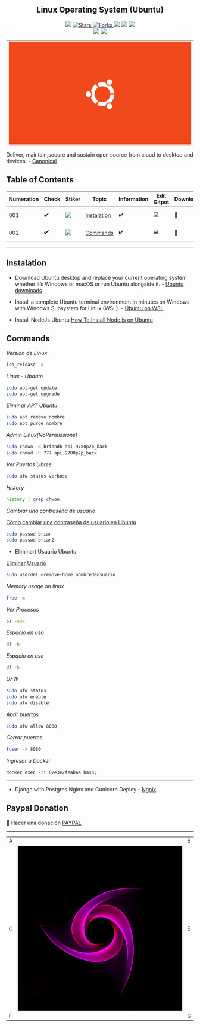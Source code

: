 <h2 align="center"> Linux Operating System (Ubuntu) </h2>

<p align="center">
  
  </a>
    <img src="https://img.shields.io/github/languages/top/BrianMarquez3/Linux-Course?color=red">
  </a>
  <a href="https://github.com/BrianMarquez3/Linux-Course/stargazers">
    <img src="https://img.shields.io/github/stars/BrianMarquez3/Linux-Course.svg?style=flat" alt="Stars">
  </a>
  <a href="https://github.com/BrianMarquez3/Linux-Course/network">
    <img src="https://img.shields.io/github/forks/BrianMarquez3/Linux-Course.svg?style=flat" alt="Forks">
  </a>
    <img src="https://img.shields.io/github/v/tag/BrianMarquez3/Linux-Course?color=blue&label=Version&logo=Ubuntu">
  </a>
  <a>
    <img src="https://img.shields.io/github/downloads/BrianMarquez3/Linux-Course/total?color=blue">
  </a>
  <a>
   <a href="https://github.com/BrianMarquez3/Linux-Course
   /network">
    <img src="https://img.shields.io/badge/Plataform-Linux-darkblue">
  </a><br>
  <img src="https://img.shields.io/github/last-commit/BrianMarquez3/Linux-Course?color=darkblue&style=for-the-badge">
  <img src="https://img.shields.io/github/languages/count/BrianMarquez3/Linux-Course?style=for-the-badge">
</P>

<table align="center">
  <tr>
    <td align="center" style="padding=0;width=50%;">
      <img align="center" style="padding=0;" src="./images/ubuntu-orange.png" />
    </td>
  </tr>
</table>

Deliver, maintain,secure and sustain
open source from cloud to desktop and devices. - [Canonical](https://canonical.com/?_ga=2.48751398.1684371827.1666286236-2002334820.1666286236)

## Table of Contents

| Numeration   | Check       | Stiker        |    Topic      |   Information   |    Edit Gitpot    |    Downloads    |  link  |
| ------------ |-------------|-------------- |----------------- |------------------ |---------------- |-------------- |------------- |
|  001   |:heavy_check_mark: |<img src="https://media.giphy.com/media/W08c7xFA4ryiC90jNf/giphy.gif" width="25px"> | [Instalation](#Instalation)   | ✔️    | 💻 | 💾 | [ ⬅️ back](https://github.com/BrianMarquez3)| 
|  002   |:heavy_check_mark: |<img src="https://media.giphy.com/media/W08c7xFA4ryiC90jNf/giphy.gif" width="25px"> | [Commands](#Commands)   | ✔️    | 💻 | 💾 | [ ⬅️ back](https://github.com/BrianMarquez3)| 


---

## Instalation

* Download Ubuntu desktop and replace your current operating system whether it’s Windows or macOS or run Ubuntu alongside it. - [Ubuntu downloads](https://ubuntu.com/download)

* Install a complete Ubuntu terminal environment in minutes on Windows with Windows Subsystem for Linux (WSL). - [Ubuntu on WSL](https://ubuntu.com/wsl)

* Install NodeJs Ubuntu [How To Install Node.js on Ubuntu](https://www.digitalocean.com/community/tutorials/how-to-install-node-js-on-ubuntu-20-04)


## Commands

_Version de Linux_

```bash
lsb_release -a
```

*Linux - Update*

```bash 
sudo apt-get update
sudo apt-get upgrade
```

_Eliminar APT Ubuntu_

```bash
sudo apt remove nombre
sudo apt purge nombre
```

_Admin Linux(NoPermissions)_

```bash
sudo chown -R briandb api.9780p2p_back
sudo chmod -R 777 api.9780p2p_back
```

_Ver Puertos Libres_

```bash
sudo ufw status verbose
```

_History_

```bash
history | grep chwon
```

_Cambiar una contraseña de usuario_

[Cómo cambiar una contraseña de usuario en Ubuntu](https://marquesfernandes.com/es/tecnologia-es/como-cambiar-una-contrasena-de-usuario-en-linux-ubuntu/)

```bash
sudo passwd brian
sudo passwd brian2
```

* Eliminart Usuario Ubuntu

[Eliminar Usuario](https://vivaubuntu.com/eliminar-usuarios-en-ubuntu/)

```bash
sudo userdel –remove-home nombredeusuario
```

_Memory usage on linux_

```bash
free -m
```


_Ver Procesos_

```bash
ps -aux
```

_Espacio en uso_

```bash
df -h
```

_Espacio en uso_

```bash
df -h
```

_UFW_

```bash
sudo ufw status
sudo ufw enable
sudo ufw disable
```

_Abrir puertos_

```bash
sudo ufw allow 8000
```

_Cerrar puertos_

```bash
fuser -k 8080
```

_Ingresar a Docker_

```bash
docker exec -it 02e3e2feabaa bash;
```




---

* Django with Postgres Nginx and Gunicorn Deploy - [Ngnix](https://github.com/BrianMarquez3/Django-with-Postgres-Nginx-and-Gunicorn)

## Paypal Donation
🍵 Hacer una donación [PAYPAL](https://www.paypal.com/donate?hosted_button_id=98U3T62494H9Y)

---

 <table align="center">
    <tr>
      <td colspan="3">A</td>
        <td>B</td>
      </tr>
      <tr>
        <td>C</td>
      <td colspan="2"><img align="center" style="padding=0;" src="./images/ondas.gif" /></td>
        <td>E</td>
      </tr>
      <tr>
      <td colspan="3">F</td>
        <td>G</td>
    </tr>
</table>


